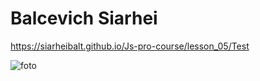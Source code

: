 # Balcevich Siarhei

https://siarheibalt.github.io/Js-pro-course/lesson_05/Test

![foto](https://user-images.githubusercontent.com/75533283/116124214-acf1d080-a6cc-11eb-8e38-96bd0fd038ce.jpg)


